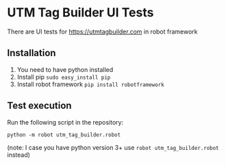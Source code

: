 # UTM Tag Builder UI Tests

There are UI tests for https://utmtagbuilder.com in robot framework

## Installation

1. You need to have python installed
2. Install pip `sudo easy_install pip`
3. Install robot framework `pip install robotframework`

## Test execution

Run the following script in the repository:

```shell
python -m robot utm_tag_builder.robot
```

(note: I case you have python version 3+ use `robot utm_tag_builder.robot` instead)
